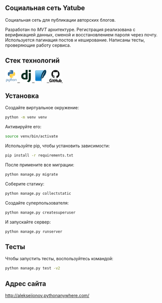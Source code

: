 ## Социальная сеть Yatube

Социальная сеть для публикации авторских блогов.

Разработан по _MVT_ архитектуре. Регистрация реализована с верификацией данных, сменой и восстановлением пароля через почту. Используется пагинация постов и кеширование. Написаны тесты, проверяющие работу сервиса.

## Стек технологий 

<div>
  <a href="https://www.python.org/">
    <img src="https://github.com/devicons/devicon/blob/master/icons/python/python-original-wordmark.svg" title="Python" alt="Python" width="40" height="40"/>&nbsp;
  </a>
  <a href="https://www.djangoproject.com/">
    <img src="https://github.com/devicons/devicon/blob/master/icons/django/django-plain.svg" title="Django" alt="Django" width="40" height="40"/>&nbsp;
  </a>
  <a href="https://www.sqlite.org/index.html">
    <img src="https://github.com/devicons/devicon/blob/master/icons/sqlite/sqlite-original.svg" title="SQLite" alt="SQLite" width="40" height="40"/>&nbsp;
  </a>
  <a href="https://github.com/">
    <img src="https://github.com/devicons/devicon/blob/master/icons/github/github-original-wordmark.svg" title="GitHub" alt="GitHub" width="40" height="40"/>&nbsp;
  </a>
</div>

## Установка
Создайте виртуальное окружение:
```sh
python -m venv venv
```

Активируйте его:
```sh
source venv/bin/activate
```

Используйте pip, чтобы установить зависимости:
```sh
pip install -r requirements.txt
```

После примените все миграции:
```sh
python manage.py migrate
```

Соберите статику:
```sh
python manage.py collectstatic
```

Создайте суперпользователя:
```sh
python manage.py createsuperuser
```

И запускайте сервер:
```sh
python manage.py runserver
```

## Тесты
Чтобы запустить тесты, воспользуйтесь командой:
```sh
python manage.py test -v2
```

## Адрес сайта
http://alekseiionov.pythonanywhere.com/

